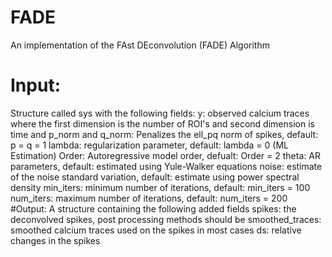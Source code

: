 # FADE
An implementation of the FAst DEconvolution (FADE) Algorithm
# Input: 
  Structure called sys with the following fields:
        y: observed calcium traces where the first dimension is the number of ROI's and
        second dimension is time and
        p_norm and q_norm: Penalizes the ell_pq norm of spikes, default: p = q = 1
        lambda: regularization parameter, default: lambda = 0 (ML Estimation)
        Order: Autoregressive model order, defualt: Order = 2
        theta: AR parameters, default: estimated using Yule-Walker equations
        noise: estimate of the noise standard variation, default:
        estimate using power spectral density
        min_iters: minimum number of iterations, default: min_iters = 100
        num_iters: maximum number of iterations, default: num_iters = 200
 #Output: 
 A structure containing the following added fields
        spikes: the deconvolved spikes, post processing methods should be
        smoothed_traces: smoothed calcium traces
        used on the spikes in most cases
        ds: relative changes in the spikes  
